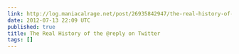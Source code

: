 ```yaml
---
link: http://log.maniacalrage.net/post/26935842947/the-real-history-of-the-reply-on-twitter
date: 2012-07-13 22:09 UTC
published: true
title: The Real History of the @reply on Twitter
tags: []
---
```



